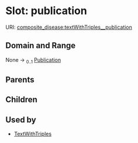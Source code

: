 
# Slot: publication




URI: [composite_disease:textWithTriples__publication](http://w3id.org/ontogpt/composite_disease/textWithTriples__publication)


## Domain and Range

None &#8594;  <sub>0..1</sub> [Publication](Publication.md)

## Parents


## Children


## Used by

 * [TextWithTriples](TextWithTriples.md)
